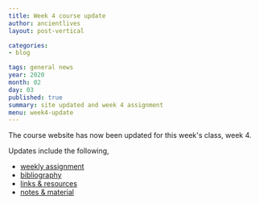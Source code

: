 ```yaml
---
title: Week 4 course update
author: ancientlives
layout: post-vertical

categories:
- blog

tags: general news
year: 2020
month: 02
day: 03
published: true
summary: site updated and week 4 assignment
menu: week4-update
---
```


The course website has now been updated for this week's class, week 4.

Updates include the following,

* [weekly assignment](/weekly_assignment)
* [bibliography](/bibliography)
* [links & resources](/links)
* [notes & material](/notes)
